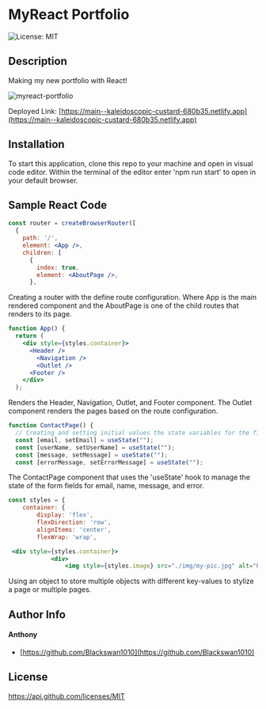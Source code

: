 # MyReact Portfolio 
![License: MIT](https://img.shields.io/badge/MIT-blue.svg) 

## Description 

Making my new portfolio with React! 

![myreact-portfolio](https://github.com/Blackswan1010/myreact-portfolio/assets/144869976/76bcc154-1767-458a-b3a6-19ec141fef1b)

Deployed Link: [https://main--kaleidoscopic-custard-680b35.netlify.app](https://main--kaleidoscopic-custard-680b35.netlify.app)

## Installation 

To start this application, clone this repo to your machine and open in visual code editor. Within the terminal of the editor enter 'npm run start' to open in your default browser.

## Sample React Code

```jsx
const router = createBrowserRouter([
  {
    path: '/',
    element: <App />,
    children: [
      {
        index: true,
        element: <AboutPage />,
      },
```
Creating a router with the define route configuration. Where App is the main rendered component and the AboutPage is one of the child routes that renders to its page.


```jsx
function App() {
  return (
    <div style={styles.container}>
      <Header />
        <Navigation />
        <Outlet />
      <Footer />
    </div>
  );
```
Renders the Header, Navigation, Outlet, and Footer component. The Outlet component renders the pages based on the route configuration.

```jsx
function ContactPage() {
  // Creating and setting initial values the state variables for the fields in the form
  const [email, setEmail] = useState("");
  const [userName, setUserName] = useState("");
  const [message, setMessage] = useState("");
  const [errorMessage, setErrorMessage] = useState("");
```
The ContactPage component that uses the 'useState' hook to manage the state of the form fields for email, name, message, and error.

```jsx
const styles = {
    container: {
        display: 'flex',
        flexDirection: 'row',
        alignItems: 'center',
        flexWrap: 'wrap',

 <div style={styles.container}>
            <div>
                <img style={styles.image} src="./img/my-pic.jpg" alt="Picture of Anthony" />
```
Using an object to store multiple objects with different key-values to stylize a page or multiple pages.

## Author Info 

#### Anthony

* [https://github.com/Blackswan1010](https://github.com/Blackswan1010) 

## License

 https://api.github.com/licenses/MIT 


